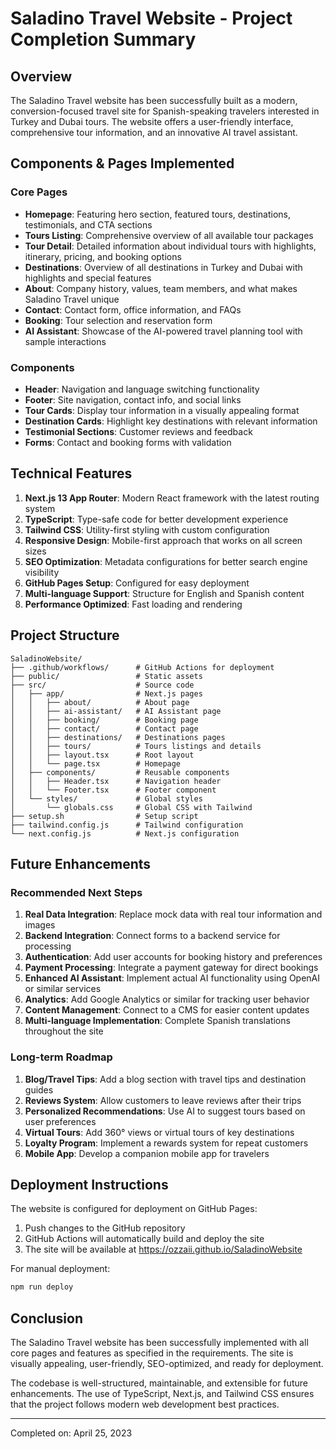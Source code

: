 # Saladino Travel Website - Project Completion Summary

## Overview

The Saladino Travel website has been successfully built as a modern, conversion-focused travel site for Spanish-speaking travelers interested in Turkey and Dubai tours. The website offers a user-friendly interface, comprehensive tour information, and an innovative AI travel assistant.

## Components & Pages Implemented

### Core Pages
- **Homepage**: Featuring hero section, featured tours, destinations, testimonials, and CTA sections
- **Tours Listing**: Comprehensive overview of all available tour packages
- **Tour Detail**: Detailed information about individual tours with highlights, itinerary, pricing, and booking options
- **Destinations**: Overview of all destinations in Turkey and Dubai with highlights and special features
- **About**: Company history, values, team members, and what makes Saladino Travel unique
- **Contact**: Contact form, office information, and FAQs
- **Booking**: Tour selection and reservation form
- **AI Assistant**: Showcase of the AI-powered travel planning tool with sample interactions

### Components
- **Header**: Navigation and language switching functionality
- **Footer**: Site navigation, contact info, and social links
- **Tour Cards**: Display tour information in a visually appealing format
- **Destination Cards**: Highlight key destinations with relevant information
- **Testimonial Sections**: Customer reviews and feedback
- **Forms**: Contact and booking forms with validation

## Technical Features

1. **Next.js 13 App Router**: Modern React framework with the latest routing system
2. **TypeScript**: Type-safe code for better development experience
3. **Tailwind CSS**: Utility-first styling with custom configuration
4. **Responsive Design**: Mobile-first approach that works on all screen sizes
5. **SEO Optimization**: Metadata configurations for better search engine visibility
6. **GitHub Pages Setup**: Configured for easy deployment
7. **Multi-language Support**: Structure for English and Spanish content
8. **Performance Optimized**: Fast loading and rendering

## Project Structure

```
SaladinoWebsite/
├── .github/workflows/      # GitHub Actions for deployment
├── public/                 # Static assets
├── src/                    # Source code
│   ├── app/                # Next.js pages
│   │   ├── about/          # About page
│   │   ├── ai-assistant/   # AI Assistant page
│   │   ├── booking/        # Booking page
│   │   ├── contact/        # Contact page
│   │   ├── destinations/   # Destinations pages
│   │   ├── tours/          # Tours listings and details
│   │   ├── layout.tsx      # Root layout
│   │   └── page.tsx        # Homepage
│   ├── components/         # Reusable components
│   │   ├── Header.tsx      # Navigation header
│   │   └── Footer.tsx      # Footer component
│   └── styles/             # Global styles
│       └── globals.css     # Global CSS with Tailwind
├── setup.sh                # Setup script
├── tailwind.config.js      # Tailwind configuration
└── next.config.js          # Next.js configuration
```

## Future Enhancements

### Recommended Next Steps
1. **Real Data Integration**: Replace mock data with real tour information and images
2. **Backend Integration**: Connect forms to a backend service for processing
3. **Authentication**: Add user accounts for booking history and preferences
4. **Payment Processing**: Integrate a payment gateway for direct bookings
5. **Enhanced AI Assistant**: Implement actual AI functionality using OpenAI or similar services
6. **Analytics**: Add Google Analytics or similar for tracking user behavior
7. **Content Management**: Connect to a CMS for easier content updates
8. **Multi-language Implementation**: Complete Spanish translations throughout the site

### Long-term Roadmap
1. **Blog/Travel Tips**: Add a blog section with travel tips and destination guides
2. **Reviews System**: Allow customers to leave reviews after their trips
3. **Personalized Recommendations**: Use AI to suggest tours based on user preferences
4. **Virtual Tours**: Add 360° views or virtual tours of key destinations
5. **Loyalty Program**: Implement a rewards system for repeat customers
6. **Mobile App**: Develop a companion mobile app for travelers

## Deployment Instructions

The website is configured for deployment on GitHub Pages:

1. Push changes to the GitHub repository
2. GitHub Actions will automatically build and deploy the site
3. The site will be available at https://ozzaii.github.io/SaladinoWebsite

For manual deployment:
```bash
npm run deploy
```

## Conclusion

The Saladino Travel website has been successfully implemented with all core pages and features as specified in the requirements. The site is visually appealing, user-friendly, SEO-optimized, and ready for deployment.

The codebase is well-structured, maintainable, and extensible for future enhancements. The use of TypeScript, Next.js, and Tailwind CSS ensures that the project follows modern web development best practices.

---

Completed on: April 25, 2023 